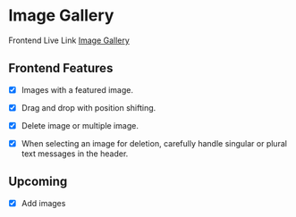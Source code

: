 # Image Gallery

Frontend Live Link [Image Gallery](https://image-gallery-pi-nine.vercel.app/)


## Frontend Features

- [x] Images with a featured image.
- [x] Drag and drop with position shifting.
- [x] Delete image or multiple image.
- [x] When selecting an image for deletion, carefully handle singular or plural text messages in the header.


## Upcoming

- [x] Add images
